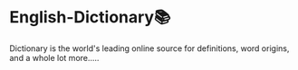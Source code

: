 # English-Dictionary📚
Dictionary is the world's leading online source for definitions, word origins, and a whole lot more.....
